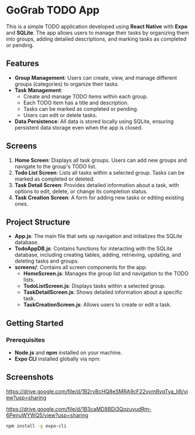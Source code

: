 # GoGrab TODO App

This is a simple TODO application developed using **React Native** with **Expo** and **SQLite**. The app allows users to manage their tasks by organizing them into groups, adding detailed descriptions, and marking tasks as completed or pending.

## Features

- **Group Management**: Users can create, view, and manage different groups (categories) to organize their tasks.
- **Task Management**:
  - Create and manage TODO items within each group.
  - Each TODO item has a title and description.
  - Tasks can be marked as completed or pending.
  - Users can edit or delete tasks.
- **Data Persistence**: All data is stored locally using SQLite, ensuring persistent data storage even when the app is closed.

## Screens

1. **Home Screen**: Displays all task groups. Users can add new groups and navigate to the group's TODO list.
2. **Todo List Screen**: Lists all tasks within a selected group. Tasks can be marked as completed or deleted.
3. **Task Detail Screen**: Provides detailed information about a task, with options to edit, delete, or change its completion status.
4. **Task Creation Screen**: A form for adding new tasks or editing existing ones.

## Project Structure

- **App.js**: The main file that sets up navigation and initializes the SQLite database.
- **TodoAppDB.js**: Contains functions for interacting with the SQLite database, including creating tables, adding, retrieving, updating, and deleting tasks and groups.
- **screens/**: Contains all screen components for the app:
  - **HomeScreen.js**: Manages the group list and navigation to the TODO lists.
  - **TodoListScreen.js**: Displays tasks within a selected group.
  - **TaskDetailScreen.js**: Shows detailed information about a specific task.
  - **TaskCreationScreen.js**: Allows users to create or edit a task.

## Getting Started

### Prerequisites

- **Node.js** and **npm** installed on your machine.
- **Expo CLI** installed globally via npm:

## Screenshots

https://drive.google.com/file/d/1B2rvBcHQ8eSMRA9cF22vvmBvqTya_Ii6/view?usp=sharing

https://drive.google.com/file/d/1B3caMD8BDi3QqzuyudRm-6PejruWYWQ5/view?usp=sharing

  ```bash
  npm install -g expo-cli

